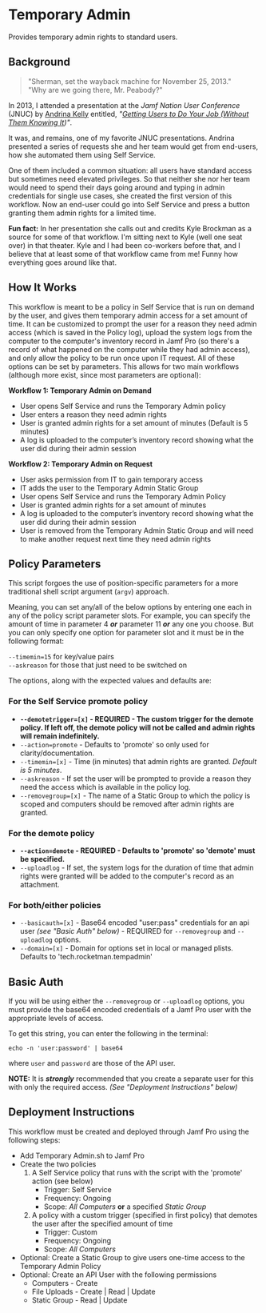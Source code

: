 # Temporary Admin

Provides temporary admin rights to standard users.

## Background

> "Sherman, set the wayback machine for November 25, 2013."<br/>
> "Why are we going there, Mr. Peabody?"

In 2013, I attended a presentation at the _Jamf Nation User Conference_ (JNUC) by [Andrina Kelly](https://www.linkedin.com/in/andrinakelly/) entitled, _"[Getting Users to Do Your Job (Without Them Knowing It](https://www.youtube.com/watch?v=AzlWdrRc1rY))"_.

It was, and remains, one of my favorite JNUC presentations. Andrina presented a series of requests she and her team would get from end-users, how she automated them using Self Service.

One of them included a common situation: all users have standard access but sometimes need elevated privileges. So that neither she nor her team would need to spend their days going around and typing in admin credentials for single use cases, she created the first version of this workflow. Now an end-user could go into Self Service and press a button granting them admin rights for a limited time.

**Fun fact:** In her presentation she calls out and credits Kyle Brockman as a source for some of that workflow. I'm sitting next to Kyle (well one seat over) in that theater. Kyle and I had been co-workers before that, and I believe that at least some of that workflow came from me! Funny how everything goes around like that.

## How It Works

This workflow is meant to be a policy in Self Service that is run on demand by the user, and gives them temporary admin access for a set amount of time. It can be customized to prompt the user for a reason they need admin access (which is saved in the Policy log), upload the system logs from the computer to the computer's inventory record in Jamf Pro (so there's a record of what happened on the computer while they had admin access), and only allow the policy to be run once upon IT request.  All of these options can be set by parameters. This allows for two main workflows (although more exist, since most parameters are optional):  

**Workflow 1: Temporary Admin on Demand**
- User opens Self Service and runs the Temporary Admin policy
- User enters a reason they need admin rights
- User is granted admin rights for a set amount of minutes (Default is 5 minutes)
- A log is uploaded to the computer’s inventory record showing what the user did during their admin session

**Workflow 2: Temporary Admin on Request**
- User asks permission from IT to gain temporary access
- IT adds the user to the Temporary Admin Static Group
- User opens Self Service and runs the Temporary Admin Policy
- User is granted admin rights for a set amount of minutes
- A log is uploaded to the computer’s inventory record showing what the user did during their admin session
- User is removed from the Temporary Admin Static Group and will need to make another request next time they need admin rights

## Policy Parameters

This script forgoes the use of position-specific parameters for a more traditional shell script argument (``argv``) approach.

Meaning, you can set any/all of the below options by entering one each in any of the policy script parameter slots. For example, you can specify the amount of time in parameter 4 _**or**_ parameter 11 _**or**_ any one you choose. But you can only specify one option for parameter slot and it must be in the following format:

``--timemin=15`` for key/value pairs<br/>
``--askreason`` for those that just need to be switched on

The options, along with the expected values and defaults are:

### For the Self Service promote policy
* **``--demotetrigger=[x]`` - REQUIRED - The custom trigger for the demote policy. If left off, the demote policy will not be called and admin rights will remain indefinitely.** 
* ``--action=promote`` - Defaults to 'promote' so only used for clarity/documentation.
* ``--timemin=[x]`` - Time (in minutes) that admin rights are granted. _Default is 5 minutes_.
* ``--askreason`` - If set the user will be prompted to provide a reason they need the access which is available in the policy log.
* ``--removegroup=[x]`` - The name of a Static Group to which the policy is scoped and computers should be removed after admin rights are granted.

### For the demote policy
* **``--action=demote`` - REQUIRED - Defaults to 'promote' so 'demote' must be specified.**
* ``--uploadlog`` - If set, the system logs for the duration of time that admin rights were granted will be added to the computer's record as an attachment.

### For both/either policies
* ``--basicauth=[x]`` - Base64 encoded "user:pass" credentials for an api user _(see "Basic Auth" below)_ - REQUIRED for ``--removegroup`` and ``--uploadlog`` options.
* ``--domain=[x]`` - Domain for options set in local or managed plists. Defaults to 'tech.rocketman.tempadmin'

## Basic Auth
If you will be using either the ``--removegroup`` or ``--uploadlog`` options, you must provide the base64 encoded credentials of a Jamf Pro user with the appropriate levels of access.

To get this string, you can enter the following in the terminal:

``echo -n 'user:password' | base64``

where ``user`` and ``password`` are those of the API user.

**NOTE:** It is _**strongly**_ recommended that you create a separate user for this with only the required access. _(See "Deployment Instructions" below)_
  
## Deployment Instructions
This workflow must be created and deployed through Jamf Pro using the following steps: 
- Add Temporary Admin.sh to Jamf Pro
- Create the two policies
	1. A Self Service policy that runs with the script with the 'promote' action (see below)
		- Trigger: Self Service
		- Frequency: Ongoing
		- Scope: _All Computers_ **or** a specified _Static Group_
	2. A policy with a custom trigger (specified in first policy) that demotes the user after the specified amount of time
		- Trigger: Custom
		- Frequency: Ongoing
		- Scope: _All Computers_
- Optional: Create a Static Group to give users one-time access to the Temporary Admin Policy
- Optional: Create an API User with the following permissions
	- Computers - Create
	- File Uploads - Create | Read | Update
	- Static Group - Read | Update